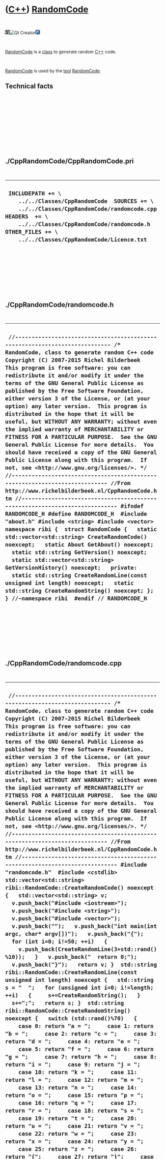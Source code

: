 



 

 

 

 

 

([C++](Cpp.htm)) [RandomCode](CppRandomCode.htm)
================================================

 

![STL](PicStl.png)![Qt
Creator](PicQtCreator.png)![Lubuntu](PicLubuntu.png)

 

[RandomCode](CppRandomCode.htm) is a [class](CppClass.htm) to generate
random [C++](Cpp.htm) code.

 

[RandomCode](CppRandomCode.htm) is used by the [tool](Tools.htm)
[RandomCode](ToolRandomCode.htm).

Technical facts
---------------

 

 

 

 

 

 

./CppRandomCode/CppRandomCode.pri
---------------------------------

 

  --------------------------------------------------------------------------------------------------------------------------------------------------------------------------------------------------------------------------------------------
  ` INCLUDEPATH += \     ../../Classes/CppRandomCode  SOURCES += \     ../../Classes/CppRandomCode/randomcode.cpp  HEADERS  += \     ../../Classes/CppRandomCode/randomcode.h  OTHER_FILES += \     ../../Classes/CppRandomCode/Licence.txt`
  --------------------------------------------------------------------------------------------------------------------------------------------------------------------------------------------------------------------------------------------

 

 

 

 

 

./CppRandomCode/randomcode.h
----------------------------

 

  -------------------------------------------------------------------------------------------------------------------------------------------------------------------------------------------------------------------------------------------------------------------------------------------------------------------------------------------------------------------------------------------------------------------------------------------------------------------------------------------------------------------------------------------------------------------------------------------------------------------------------------------------------------------------------------------------------------------------------------------------------------------------------------------------------------------------------------------------------------------------------------------------------------------------------------------------------------------------------------------------------------------------------------------------------------------------------------------------------------------------------------------------------------------------------------------------------------------------------------------------------------------------------------------------------------------------------------------------------------------------------------------------------------------------------------------------------------------------------------------------------------------------------------------------------------------------------------------
  ` //--------------------------------------------------------------------------- /* RandomCode, class to generate random C++ code Copyright (C) 2007-2015 Richel Bilderbeek  This program is free software: you can redistribute it and/or modify it under the terms of the GNU General Public License as published by the Free Software Foundation, either version 3 of the License, or (at your option) any later version.  This program is distributed in the hope that it will be useful, but WITHOUT ANY WARRANTY; without even the implied warranty of MERCHANTABILITY or FITNESS FOR A PARTICULAR PURPOSE.  See the GNU General Public License for more details.  You should have received a copy of the GNU General Public License along with this program.  If not, see <http://www.gnu.org/licenses/>. */ //--------------------------------------------------------------------------- //From http://www.richelbilderbeek.nl/CppRandomCode.htm //--------------------------------------------------------------------------- #ifndef RANDOMCODE_H #define RANDOMCODE_H  #include "about.h" #include <string> #include <vector>  namespace ribi {  struct RandomCode {   static std::vector<std::string> CreateRandomCode() noexcept;   static About GetAbout() noexcept;   static std::string GetVersion() noexcept;   static std::vector<std::string> GetVersionHistory() noexcept;   private:   static std::string CreateRandomLine(const unsigned int length) noexcept;   static std::string CreateRandomString() noexcept; };  } //~namespace ribi  #endif // RANDOMCODE_H`
  -------------------------------------------------------------------------------------------------------------------------------------------------------------------------------------------------------------------------------------------------------------------------------------------------------------------------------------------------------------------------------------------------------------------------------------------------------------------------------------------------------------------------------------------------------------------------------------------------------------------------------------------------------------------------------------------------------------------------------------------------------------------------------------------------------------------------------------------------------------------------------------------------------------------------------------------------------------------------------------------------------------------------------------------------------------------------------------------------------------------------------------------------------------------------------------------------------------------------------------------------------------------------------------------------------------------------------------------------------------------------------------------------------------------------------------------------------------------------------------------------------------------------------------------------------------------------------------------

 

 

 

 

 

./CppRandomCode/randomcode.cpp
------------------------------

 

  ---------------------------------------------------------------------------------------------------------------------------------------------------------------------------------------------------------------------------------------------------------------------------------------------------------------------------------------------------------------------------------------------------------------------------------------------------------------------------------------------------------------------------------------------------------------------------------------------------------------------------------------------------------------------------------------------------------------------------------------------------------------------------------------------------------------------------------------------------------------------------------------------------------------------------------------------------------------------------------------------------------------------------------------------------------------------------------------------------------------------------------------------------------------------------------------------------------------------------------------------------------------------------------------------------------------------------------------------------------------------------------------------------------------------------------------------------------------------------------------------------------------------------------------------------------------------------------------------------------------------------------------------------------------------------------------------------------------------------------------------------------------------------------------------------------------------------------------------------------------------------------------------------------------------------------------------------------------------------------------------------------------------------------------------------------------------------------------------------------------------------------------------------------------------------------------------------------------------------------------------------------------------------------------------------------------------------------------------------------------------------------------------------------------------------------------------------------------------------------------------------------------------------------------------------------------------------------------------------------------------------------------------------------------------------------------------------------------------------------------------------------------------------------------------------------------------------------------------------------------------------------------------------------------------------------------------------------------------------------------------------------------------------------------------------------------------------------------------------------------------------------------------------------------------------------------------------------------------------------------------------------------------------------------------------------------------------------------------------------------------------------------------------------------------------------------------------------------------------------------------------------------------------------------------------------------------------------------------------------------------------------------------------------------------------------------------------------------------------------------------------------------------------------------------------------------------------------------------------------------------------------------------------------------------------------------------------------------------------------------------------------------------------------------------------------------------------------------------------------------------------------------------------------------------------------------------------------------------------------------------------------------------------------------------------------------------------------------------------------------------------------------------------------------------------------------------------------------------------------------------------------------------------------------------------------------------------------------
  ` //--------------------------------------------------------------------------- /* RandomCode, class to generate random C++ code Copyright (C) 2007-2015 Richel Bilderbeek  This program is free software: you can redistribute it and/or modify it under the terms of the GNU General Public License as published by the Free Software Foundation, either version 3 of the License, or (at your option) any later version.  This program is distributed in the hope that it will be useful, but WITHOUT ANY WARRANTY; without even the implied warranty of MERCHANTABILITY or FITNESS FOR A PARTICULAR PURPOSE.  See the GNU General Public License for more details.  You should have received a copy of the GNU General Public License along with this program.  If not, see <http://www.gnu.org/licenses/>. */ //--------------------------------------------------------------------------- //From http://www.richelbilderbeek.nl/CppRandomCode.htm //--------------------------------------------------------------------------- #include "randomcode.h"  #include <cstdlib>  std::vector<std::string> ribi::RandomCode::CreateRandomCode() noexcept {   std::vector<std::string> v;   v.push_back("#include <iostream>");   v.push_back("#include <string>");   v.push_back("#include <vector>");   v.push_back("");   v.push_back("int main(int argc, char* argv[])");   v.push_back("{");    for (int i=0; i!=50; ++i)   {     v.push_back(CreateRandomLine(3+std::rand()%10));   }   v.push_back("  return 0;");   v.push_back("}");   return v; }  std::string ribi::RandomCode::CreateRandomLine(const unsigned int length) noexcept {   std::string s = "  ";   for (unsigned int i=0; i!=length; ++i)   {     s+=CreateRandomString();   }   s+=";";   return s; }  std::string ribi::RandomCode::CreateRandomString() noexcept {   switch (std::rand()%70)   {     case 0: return "a = ";     case 1: return "b = ";     case 2: return "c = ";     case 3: return "d = ";     case 4: return "e = ";     case 5: return "f = ";     case 6: return "g = ";     case 7: return "h = ";     case 8: return "i = ";     case 9: return "j = ";     case 10: return "k = ";     case 11: return "l = ";     case 12: return "m = ";     case 13: return "n = ";     case 14: return "o = ";     case 15: return "p = ";     case 16: return "q = ";     case 17: return "r = ";     case 18: return "s = ";     case 19: return "t = ";     case 20: return "u = ";     case 21: return "v = ";     case 22: return "w = ";     case 23: return "x = ";     case 24: return "y = ";     case 25: return "z = ";     case 26: return "{";     case 27: return "}";     case 28: return "(";     case 29: return ")";     case 30: return "*";     case 31: return "&";     case 32: return "int ";     case 33: return "const ";     case 34: return "double ";     case 35: return "std::string ";     case 36: return "++";     case 37: return "--";     case 38: return "+";     case 39: return "-";     case 40: return "/";     case 41: return "*";     case 42: return "static_cast<int>(";     case 43: return "static_cast<double>(";     case 44: return "class ";     case 45: return "struct ";     case 46: return "std::vector<double> ";     case 47: return "std::vector<int> ";     case 48: return "std::vector<std::string> ";     case 49: return "std::vector<std::vector<double> >";     case 50: return "std::vector<std::vector<int> >";     case 51: return "std::vector<std::vector<std::string> >";     case 52: return "for(int i=0; i!=j; ++i) { ";     case 53: return "while(1) { ";     case 55: return ")";     case 56: return ")";     case 57: return ")";     case 58: return "}";     case 59: return "}";     case 60: return "}";   }   return " "; }  ribi::About ribi::RandomCode::GetAbout() noexcept {   const About a(     "Richel Bilderbeek",     "RandomCode",     "generates random c++ code",     "the 17th of September 2013",     "2007-2015",     "http://www.richelbilderbeek.nl/ToolRandomCode.htm",     GetVersion(),     GetVersionHistory()   );   return a; }  std::string ribi::RandomCode::GetVersion() noexcept {   return "3.1"; }  std::vector<std::string> ribi::RandomCode::GetVersionHistory() noexcept {   return {     "2007-10-19: Version 1.0: initial version",     "2010-12-23: Version 2.0: seperated code generation from user interface",     "2011-01-07: Version 3.0: RandomCode can be used as desktop and web application"     "2013-09-17: Version 3.1: conformized versioning"   }; }`
  ---------------------------------------------------------------------------------------------------------------------------------------------------------------------------------------------------------------------------------------------------------------------------------------------------------------------------------------------------------------------------------------------------------------------------------------------------------------------------------------------------------------------------------------------------------------------------------------------------------------------------------------------------------------------------------------------------------------------------------------------------------------------------------------------------------------------------------------------------------------------------------------------------------------------------------------------------------------------------------------------------------------------------------------------------------------------------------------------------------------------------------------------------------------------------------------------------------------------------------------------------------------------------------------------------------------------------------------------------------------------------------------------------------------------------------------------------------------------------------------------------------------------------------------------------------------------------------------------------------------------------------------------------------------------------------------------------------------------------------------------------------------------------------------------------------------------------------------------------------------------------------------------------------------------------------------------------------------------------------------------------------------------------------------------------------------------------------------------------------------------------------------------------------------------------------------------------------------------------------------------------------------------------------------------------------------------------------------------------------------------------------------------------------------------------------------------------------------------------------------------------------------------------------------------------------------------------------------------------------------------------------------------------------------------------------------------------------------------------------------------------------------------------------------------------------------------------------------------------------------------------------------------------------------------------------------------------------------------------------------------------------------------------------------------------------------------------------------------------------------------------------------------------------------------------------------------------------------------------------------------------------------------------------------------------------------------------------------------------------------------------------------------------------------------------------------------------------------------------------------------------------------------------------------------------------------------------------------------------------------------------------------------------------------------------------------------------------------------------------------------------------------------------------------------------------------------------------------------------------------------------------------------------------------------------------------------------------------------------------------------------------------------------------------------------------------------------------------------------------------------------------------------------------------------------------------------------------------------------------------------------------------------------------------------------------------------------------------------------------------------------------------------------------------------------------------------------------------------------------------------------------------------------------------------------------------------------------------

 

 

 

 

 





 




This page has been created by the [tool](Tools.htm)
[CodeToHtml](ToolCodeToHtml.htm)
